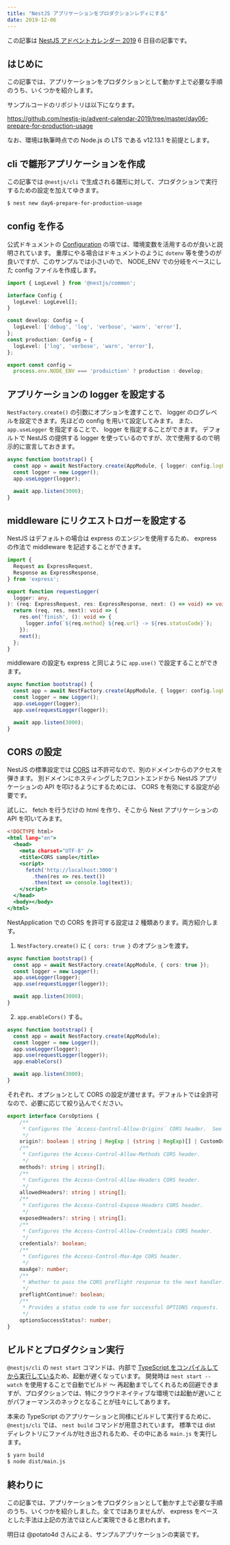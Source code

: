 ```yaml
---
title: "NestJS アプリケーションをプロダクションレディにする"
date: 2019-12-06
---
```


この記事は [NestJS アドベントカレンダー 2019](https://qiita.com/advent-calendar/2019/nestjs) 6 日目の記事です。

## はじめに

この記事では、アプリケーションをプロダクションとして動かす上で必要な手順のうち、いくつかを紹介します。

サンプルコードのリポジトリは以下になります。

https://github.com/nestjs-jp/advent-calendar-2019/tree/master/day06-prepare-for-production-usage

なお、環境は執筆時点での Node.js の LTS である v12.13.1 を前提とします。

## cli で雛形アプリケーションを作成

この記事では `@nestjs/cli` で生成される雛形に対して、プロダクションで実行するための設定を加えてゆきます。

```bash
$ nest new day6-prepare-for-production-usage
```

## config を作る

公式ドキュメントの [Configuration](https://docs.nestjs.com/techniques/configuration) の項では、環境変数を活用するのが良いと説明されています。
重厚にやる場合はドキュメントのように `dotenv` 等を使うのが良いですが、このサンプルでは小さいので、 NODE_ENV での分岐をベースにした config ファイルを作成します。

```config.ts
import { LogLevel } from '@nestjs/common';

interface Config {
  logLevel: LogLevel[];
}

const develop: Config = {
  logLevel: ['debug', 'log', 'verbose', 'warn', 'error'],
};
const production: Config = {
  logLevel: ['log', 'verbose', 'warn', 'error'],
};

export const config =
  process.env.NODE_ENV === 'produiction' ? production : develop;
```

## アプリケーションの logger を設定する

`NestFactory.create()` の引数にオプションを渡すことで、 logger のログレベルを設定できます。先ほどの config を用いて設定してみます。
また、 `app.useLogger` を指定することで、 logger を指定することができます。
デフォルトで NestJS の提供する logger を使っているのですが、次で使用するので明示的に宣言しておきます。

```typescript:main.ts
async function bootstrap() {
  const app = await NestFactory.create(AppModule, { logger: config.logLevel });
  const logger = new Logger();
  app.useLogger(logger);

  await app.listen(3000);
}
```

## middleware にリクエストロガーを設定する

NestJS はデフォルトの場合は express のエンジンを使用するため、 express の作法で middleware を記述することができます。

```typescript:request-logger.middleware.ts
import {
  Request as ExpressRequest,
  Response as ExpressResponse,
} from 'express';

export function requestLogger(
  logger: any,
): (req: ExpressRequest, res: ExpressResponse, next: () => void) => void {
  return (req, res, next): void => {
    res.on('finish', (): void => {
      logger.info(`${req.method} ${req.url} -> ${res.statusCode}`);
    });
    next();
  };
}
```

middleware の設定も express と同じように `app.use()` で設定することができます。

```typescript:main.ts
async function bootstrap() {
  const app = await NestFactory.create(AppModule, { logger: config.logLevel });
  const logger = new Logger();
  app.useLogger(logger);
  app.use(requestLogger(logger));

  await app.listen(3000);
}
```

## CORS の設定

NestJS の標準設定では [CORS](https://developer.mozilla.org/ja/docs/Web/HTTP/CORS) は不許可なので、別のドメインからのアクセスを弾きます。
別ドメインにホスティングしたフロントエンドから NestJS アプリケーションの API を叩けるようにするためには、 CORS を有効にする設定が必要です。

試しに、 fetch を行うだけの html を作り、そこから Nest アプリケーションの API を叩いてみます。

```html:public/index.html
<!DOCTYPE html>
<html lang="en">
  <head>
    <meta charset="UTF-8" />
    <title>CORS sample</title>
    <script>
      fetch('http://localhost:3000')
        .then(res => res.text())
        .then(text => console.log(text));
    </script>
  </head>
  <body></body>
</html>
```

NestApplication での CORS を許可する設定は 2 種類あります。両方紹介します。

1. `NestFactory.create()` に `{ cors: true }` のオプションを渡す。

```typescript:main.ts
async function bootstrap() {
  const app = await NestFactory.create(AppModule, { cors: true });
  const logger = new Logger();
  app.useLogger(logger);
  app.use(requestLogger(logger));

  await app.listen(3000);
}
```

2. `app.enableCors()` する。

```typescript:main.ts
async function bootstrap() {
  const app = await NestFactory.create(AppModule);
  const logger = new Logger();
  app.useLogger(logger);
  app.use(requestLogger(logger));
  app.enableCors()

  await app.listen(3000);
}
```

それぞれ、オプションとして CORS の設定が渡せます。デフォルトでは全許可なので、必要に応じて絞り込んでください。

```typescript:cors-oprions.interface.d.ts
export interface CorsOptions {
    /**
     * Configures the `Access-Control-Allow-Origins` CORS header.  See [here for more detail.](https://github.com/expressjs/cors#configuration-options)
     */
    origin?: boolean | string | RegExp | (string | RegExp)[] | CustomOrigin;
    /**
     * Configures the Access-Control-Allow-Methods CORS header.
     */
    methods?: string | string[];
    /**
     * Configures the Access-Control-Allow-Headers CORS header.
     */
    allowedHeaders?: string | string[];
    /**
     * Configures the Access-Control-Expose-Headers CORS header.
     */
    exposedHeaders?: string | string[];
    /**
     * Configures the Access-Control-Allow-Credentials CORS header.
     */
    credentials?: boolean;
    /**
     * Configures the Access-Control-Max-Age CORS header.
     */
    maxAge?: number;
    /**
     * Whether to pass the CORS preflight response to the next handler.
     */
    preflightContinue?: boolean;
    /**
     * Provides a status code to use for successful OPTIONS requests.
     */
    optionsSuccessStatus?: number;
}
```

## ビルドとプロダクション実行

`@nestjs/cli` の `nest start` コマンドは、内部で [TypeScript をコンパイルしてから実行している](https://github.com/nestjs/nest-cli/blob/master/actions/start.action.ts#L50)ため、起動が遅くなっています。
開発時は `nest start --watch` を使用することで自動でビルド 〜 再起動までしてくれるため回避できますが、プロダクションでは、特にクラウドネイティブな環境では起動が遅いことがパフォーマンスのネックとなることが往々にしてあります。

本来の TypeScript のアプリケーションと同様にビルドして実行するために、 `@nestjs/cli` では、 `nest build` コマンドが用意されています。
標準では dist ディレクトリにファイルが吐き出されるため、その中にある `main.js` を実行します。

```bash
$ yarn build
$ node dist/main.js
```

## 終わりに

この記事では、アプリケーションをプロダクションとして動かす上で必要な手順のうち、いくつかを紹介しました。全てではありませんが、 express をベースとした手法は上記の方法でほとんど実現できると思われます。

明日は @potato4d さんによる、サンプルアプリケーションの実装です。
